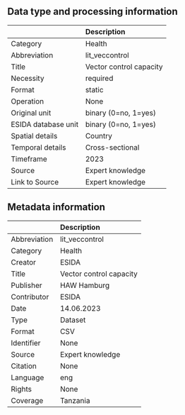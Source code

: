 ## Data type and processing information 

|                     | Description             |
|:--------------------|:------------------------|
| Category            | Health                  |
| Abbreviation        | lit_veccontrol          |
| Title               | Vector control capacity |
| Necessity           | required                |
| Format              | static                  |
| Operation           | None                    |
| Original unit       | binary (0=no, 1=yes)    |
| ESIDA database unit | binary (0=no, 1=yes)    |
| Spatial details     | Country                 |
| Temporal details    | Cross-sectional         |
| Timeframe           | 2023                    |
| Source              | Expert knowledge        |
| Link to Source      | Expert knowledge        |

## Metadata information 

|              | Description             |
|:-------------|:------------------------|
| Abbreviation | lit_veccontrol          |
| Category     | Health                  |
| Creator      | ESIDA                   |
| Title        | Vector control capacity |
| Publisher    | HAW Hamburg             |
| Contributor  | ESIDA                   |
| Date         | 14.06.2023              |
| Type         | Dataset                 |
| Format       | CSV                     |
| Identifier   | None                    |
| Source       | Expert knowledge        |
| Citation     | None                    |
| Language     | eng                     |
| Rights       | None                    |
| Coverage     | Tanzania                |